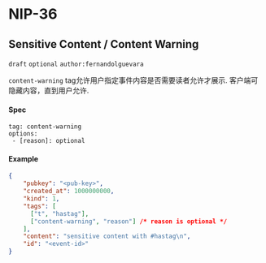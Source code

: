 NIP-36
======

Sensitive Content / Content Warning
-----------------------------------

`draft` `optional` `author:fernandolguevara`

`content-warning` tag允许用户指定事件内容是否需要读者允许才展示.
客户端可隐藏内容，直到用户允许.

#### Spec

```
tag: content-warning
options:
 - [reason]: optional  
```

#### Example

```json
{
    "pubkey": "<pub-key>",
    "created_at": 1000000000,
    "kind": 1,
    "tags": [
      ["t", "hastag"],
      ["content-warning", "reason"] /* reason is optional */
    ],
    "content": "sensitive content with #hastag\n",
    "id": "<event-id>"
}
```
